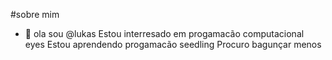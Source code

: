 #sobre mim
- 👋 ola sou @lukas
Estou interresado em progamacão computacional
eyes Estou aprendendo progamacão
seedling Procuro bagunçar menos
<!---
lukas1307/lukas1307 is a ✨ special ✨ repository because its `README.md` (this file) appears on your GitHub profile.
You can click the Preview link to take a look at your changes.
--->
